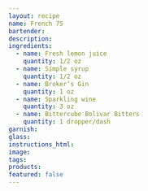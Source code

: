 ```yaml
---
layout: recipe
name: French 75
bartender:
description:
ingredients:
  - name: Fresh lemon juice
    quantity: 1/2 oz
  - name: Simple syrup
    quantity: 1/2 oz
  - name: Broker’s Gin
    quantity: 1 oz
  - name: Sparkling wine
    quantity: 3 oz
  - name: Bittercube Bolivar Bitters
    quantity: 1 dropper/dash
garnish:
glass:
instructions_html:
image:
tags:
products:
featured: false
---
```



